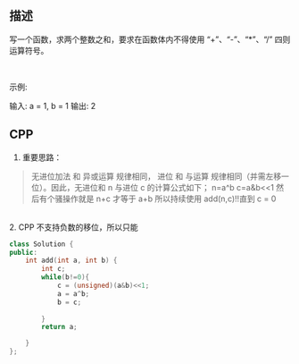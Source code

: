 ## 描述

写一个函数，求两个整数之和，要求在函数体内不得使用 “+”、“-”、“*”、“/” 四则运算符号。

 

示例:

输入: a = 1, b = 1
输出: 2


## CPP

1. 重要思路：
> 无进位加法 和 异或运算 规律相同，
> 进位 和 与运算 规律相同（并需左移一位）。因此，无进位和 n 与进位 c 的计算公式如下；
n=a^b
c=a&b<<1
然后有个骚操作就是 n+c 才等于 a+b
所以持续使用 add(n,c)!!直到 c = 0

​	
2. CPP 不支持负数的移位，所以只能

```cpp
class Solution {
public:
    int add(int a, int b) {
        int c;
        while(b!=0){
            c = (unsigned)(a&b)<<1;
            a = a^b;
            b = c;
            
        }
        return a;

    }
};
```
